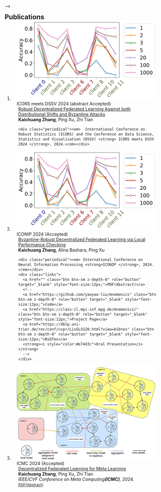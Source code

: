 -->
<h2 id="publications" style="margin: 2px 0px -15px;">Publications</h2>

<div class="publications">
<ol class="bibliography">

<!-- p1 -->
<li>
<div class="pub-row">

  <div class="col-sm-3 abbr" style="position: relative;padding-right: 15px;padding-left: 15px;">
    <img src="assets/img/lpc.png" class="teaser img-fluid z-depth-1">
    <abbr class="badge">ICORS meets DSSV 2024 (abstract Accepted)</abbr>
  </div>

  <div class="col-sm-9" style="position: relative;padding-right: 15px;padding-left: 20px;">
    <div class="title"><a href="../assets/files/">Robust Decentralized Federated Learning Against both Distributional Shifts and Byzantine Attacks </a></div>
    <div class="author"><strong>Kaichuang Zhang</strong>, Ping Xu, Zhi Tian</div>
    
    <div class="periodical"><em>  International Conference on Robust Statistics (ICORS) and the Conference on Data Science, Statistics and Visualisation (DSSV) <strong> ICORS meets DSSV 2024 </strong>, 2024.</em></div>
  </div>
</div>
</li>

<!-- p2 -->
<li>
<div class="pub-row">

  <div class="col-sm-3 abbr" style="position: relative;padding-right: 15px;padding-left: 15px;">
    <img src="assets/img/lpc.png" class="teaser img-fluid z-depth-1">
    <abbr class="badge">ICONIP 2024 (Accepted)</abbr>
  </div>

  <div class="col-sm-9" style="position: relative;padding-right: 15px;padding-left: 20px;">
    <div class="title"><a href="../assets/files/">Byzantine-Robust Decentralized Federated Learning via Local Performance Checking </a></div>
    <div class="author"><strong>Kaichuang Zhang</strong>, Alina Bashara, Ping Xu</div>
    
    <div class="periodical"><em> International Conference on Neural Information Processing <strong>ICONIP </strong>, 2024.</em></div>
    <div class="links">
      <a href="" class="btn btn-sm z-depth-0" role="button" target="_blank" style="font-size:12px;">PDF(Abstract)</a>
      <!--
      <a href="https://github.com/yaoyao-liu/mnemonics" class="btn btn-sm z-depth-0" role="button" target="_blank" style="font-size:12px;">Code</a>
      <a href="https://class-il.mpi-inf.mpg.de/mnemonics/" class="btn btn-sm z-depth-0" role="button" target="_blank" style="font-size:12px;">Project Page</a>
      <a href="https://dblp.uni-trier.de/rec/conf/cvpr/LiuSLSS20.html?view=bibtex" class="btn btn-sm z-depth-0" role="button" target="_blank" style="font-size:12px;">BibTex</a> 
      <strong><i style="color:#e74d3c">Oral Presentation</i></strong>
      -->
    </div>
  </div>
</div>
</li>


<!-- p3 -->
<li>
<div class="pub-row">

  <div class="col-sm-3 abbr" style="position: relative;padding-right: 15px;padding-left: 15px;">
    <img src="assets/img/dfl_workflow.png" class="teaser img-fluid z-depth-1">
    <abbr class="badge">ICMC 2024 (Accepted)</abbr>
  </div>

  <div class="col-sm-9" style="position: relative;padding-right: 15px;padding-left: 20px;">
    <div class="title"><a href="../assets/files/Decentralized Federated Learning for Meta Computing.pdf">Decentralized Federated Learning for Meta Learning </a></div>
    <div class="author"><strong>Kaichuang Zhang</strong>, Ping Xu, Zhi Tian</div>
    <div class="periodical"><em>IEEE/CVF Conference on Meta Computing<strong>(ICMC)</strong>, 2024.</em></div>
    <div class="links">
      <a href="" class="btn btn-sm z-depth-0" role="button" target="_blank" style="font-size:12px;">PDF(Abstract)</a>
    </div>
  </div>
</div>
</li>


<br>

</ol>
</div>
